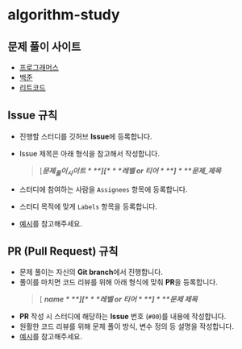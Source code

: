 # algorithm-study


## 문제 풀이 사이트

- [프로그래머스](https://programmers.co.kr/learn/challenges)
- [백준](https://www.acmicpc.net/problemset)
- [리트코드](https://leetcode.com/problemset/all/)


## Issue 규칙

- 진행할 스터디를 깃허브 **Issue**에 등록합니다.

- Issue 제목은 아래 형식을 참고해서 작성합니다.
  >[***$문제_풀이_사이트***][***$레벨 or $티어***] ***$문제_제목***
- 스터디에 참여하는 사람을 `Assignees` 항목에 등록합니다.
- 스터디 목적에 맞게 `Labels` 항목을 등록합니다.
- [예시](https://github.com/dining-philosophers/algorithm-study/issues/1)를 참고해주세요.


## PR (Pull Request) 규칙

- 문제 풀이는 자신의 **Git branch**에서 진행합니다. 
- 풀이를 마치면 코드 리뷰를 위해 아래 형식에 맞춰 **PR**을 등록합니다.
  >[ ***$name*** ][ ***$레벨 or $티어*** ] ***$문제 제목***
- **PR** 작성 시 스터디에 해당하는 **Issue** 번호 (`#00`)를 내용에 작성합니다.
- 원활한 코드 리뷰를 위해 문제 풀이 방식, 변수 정의 등 설명을 작성합니다. 
- [예시](https://github.com/dining-philosophers/algorithm-study/pull/4)를 참고해주세요.

